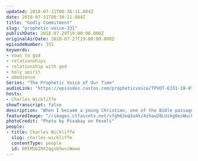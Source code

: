 ```yaml
---
updated: 2018-07-31T00:38:11.084Z
date: 2018-07-31T00:38:11.084Z
title: "Godly Commitment"
slug: "prophetic-voice-331"
publishDate: 2018-07-29T19:00:00.000Z
originalAirDate: 2018-07-27T19:00:00.000Z
episodeNumber: 331
keywords:
- vows to god
- relationships
- relationship with god
- holy spirit
- obedience
Series: "The Prophetic Voice of Our Time"
audioLink: "https://episodes.castos.com/propheticvoice/TPVOT-E331-18-07-28-29-Godly-Commitment.mp3"
hosts:
- Charles Wickliffe
showTranscript: false
description: "When I became a young Christian, one of the Bible passages that I loved so much is in Psalm 37. Psalm 37:5 Commit your ways unto the Lord. Trust also in Him, and He shall bring it to pass. That’s a passage that I’ve held on to up to this day. That as long as I commit what I want to do into the hand of God, as long as I allow God to lead and direct me, there may be problems, there will definitely be challenges because the enemy does not want you to achieve that so that God will not be glorified in your life. But at the same time, hold on to your commitment, and the plan and purpose of God will be fulfilled."
featuredImage: "//images.ctfassets.net/vfgh62eq5a4k/4zhaw28LUskg0esWuc8CuU/3b2ae58fbff60ba87833b9514bf4313f/aerial-air-airforce-38523.jpg"
photoCredit: "Photo by Pixabay on Pexels"
people:
- title: Charles Wickliffe
  slug: charles-wickliffe
  contentType: people
  id: 6RIMSbIRX2qgs6SwccWwwo
---
```

